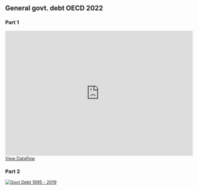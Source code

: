 ## General govt. debt OECD 2022

### Part 1
<iframe src="https://data-viewer.oecd.org?chartId=dbe15a84-e68a-4782-bbda-0bd7b8d2367d" style="border: none; width: 600px; height: 400px;" allowfullscreen="true"></iframe>
<a rel="noopener noreferrer" href="https://data-viewer.oecd.org?chartId=dbe15a84-e68a-4782-bbda-0bd7b8d2367d" target="_blank">View Dataflow</a>

### Part 2
<html lang="en">
<head>
    <meta charset="UTF-8">
    <meta name="viewport" content="width=device-width, initial-scale=1.0">
    <title>Tableau Visualization</title>
</head>
<body>
    <div class='tableauPlaceholder' id='viz1725812534311' style='position: relative'>
        <noscript>
            <a href='#'>
                <img alt='Govt Debt 1995 - 2019' src='https://public.tableau.com/static/images/Go/GovtDebt1995-2019/GovtDebt1995-/1_rss.png' style='border: none' />
            </a>
        </noscript>
        <object class='tableauViz' style='display:none;'>
            <param name='host_url' value='https%3A%2F%2Fpublic.tableau.com%2F' />
            <param name='embed_code_version' value='3' />
            <param name='site_root' value='' />
            <param name='name' value='GovtDebt1995-2019/GovtDebt1995-' />
            <param name='tabs' value='no' />
            <param name='toolbar' value='yes' />
            <param name='static_image' value='https://public.tableau.com/static/images/Go/GovtDebt1995-2019/GovtDebt1995-/1.png' />
            <param name='animate_transition' value='yes' />
            <param name='display_static_image' value='yes' />
            <param name='display_spinner' value='yes' />
            <param name='display_overlay' value='yes' />
            <param name='display_count' value='yes' />
            <param name='language' value='en-US' />
            <param name='filter' value='publish=yes' />
        </object>
    </div>
    <script type='text/javascript'>
        var divElement = document.getElementById('viz1725812534311');
        var vizElement = divElement.getElementsByTagName('object')[0];
        vizElement.style.width='100%';
        vizElement.style.height=(divElement.offsetWidth*0.75)+'px';
        var scriptElement = document.createElement('script');
        scriptElement.src = 'https://public.tableau.com/javascripts/api/viz_v1.js';
        vizElement.parentNode.insertBefore(scriptElement, vizElement);
    </script>
</body>
</html>
